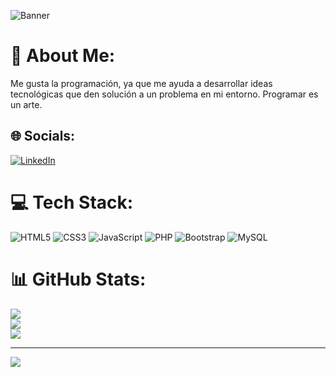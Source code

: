 ![Banner](https://github.com/samartinezh/samartinezh/assets/147454858/0b0d1447-c280-4d34-ae3f-9e2cb897094c)

# 💫 About Me:
Me gusta la programación, ya que me ayuda a desarrollar ideas tecnológicas que den solución a un problema en mi entorno. Programar es un arte.


## 🌐 Socials:
[![LinkedIn](https://img.shields.io/badge/LinkedIn-%230077B5.svg?logo=linkedin&logoColor=white)](https://linkedin.com/in/https://www.linkedin.com/in/salem-martinez/) 

# 💻 Tech Stack:
![HTML5](https://img.shields.io/badge/html5-%23E34F26.svg?style=for-the-badge&logo=html5&logoColor=white) ![CSS3](https://img.shields.io/badge/css3-%231572B6.svg?style=for-the-badge&logo=css3&logoColor=white) ![JavaScript](https://img.shields.io/badge/javascript-%23323330.svg?style=for-the-badge&logo=javascript&logoColor=%23F7DF1E) ![PHP](https://img.shields.io/badge/php-%23777BB4.svg?style=for-the-badge&logo=php&logoColor=white) ![Bootstrap](https://img.shields.io/badge/bootstrap-%238511FA.svg?style=for-the-badge&logo=bootstrap&logoColor=white) ![MySQL](https://img.shields.io/badge/mysql-%2300000f.svg?style=for-the-badge&logo=mysql&logoColor=white)
# 📊 GitHub Stats:
![](https://github-readme-stats.vercel.app/api?username=samartinezh&theme=dark&hide_border=false&include_all_commits=false&count_private=false)<br/>
![](https://github-readme-streak-stats.herokuapp.com/?user=samartinezh&theme=dark&hide_border=false)<br/>
![](https://github-readme-stats.vercel.app/api/top-langs/?username=samartinezh&theme=dark&hide_border=false&include_all_commits=false&count_private=false&layout=compact)

---
[![](https://visitcount.itsvg.in/api?id=samartinezh&icon=0&color=1)](https://visitcount.itsvg.in)

<!-- Proudly created with GPRM ( https://gprm.itsvg.in ) -->
